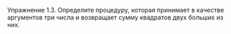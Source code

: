 Упражнение 1.3.
Определите процедуру, которая принимает в качестве аргументов три числа и возвращает сумму
квадратов двух больших из них.